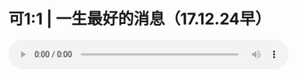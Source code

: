 # 可1:1 | 一生最好的消息（17.12.24早）

<audio style="width: 100%;" preload="false" controls controlslist="nodownload"><source src="//file.simai.life/audio/mp3/old/18453.mp3" type="audio/mpeg">Your browser does not support the audio element.</audio>


